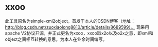 xxoo
====

此工具原名为simple-xml2object，首发于本人的CSDN博客（地址：http://blog.csdn.net/zuoxiaolong8810/article/details/8689599）。
现采用apache V2协议开源，并正式更名为xxoo，xxoo取x2o以及o2x之意，即xml和object之间相互转换的意思，为本人在业余时间编写。
